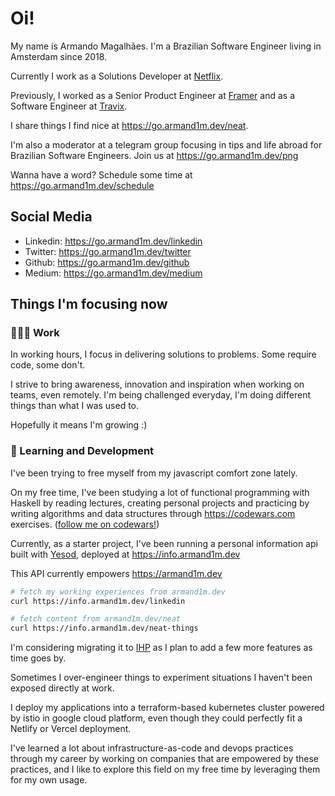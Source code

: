 # Oi!

My name is Armando Magalhães. I'm a Brazilian Software Engineer living in Amsterdam since 2018.

Currently I work as a Solutions Developer at [Netflix](https://jobs.netflix.com/teams/).

Previously, I worked as a Senior Product Engineer at [Framer](https://framer.com) and as a Software Engineer at [Travix](https://travix.com).

I share things I find nice at https://go.armand1m.dev/neat.

I'm also a moderator at a telegram group focusing in tips and life abroad for Brazilian Software Engineers. Join us at https://go.armand1m.dev/png

Wanna have a word? Schedule some time at https://go.armand1m.dev/schedule

## Social Media

 - Linkedin: https://go.armand1m.dev/linkedin
 - Twitter: https://go.armand1m.dev/twitter
 - Github: https://go.armand1m.dev/github
 - Medium: https://go.armand1m.dev/medium

## Things I'm focusing now

### 👨🏽‍💻 Work</summary>

In working hours, I focus in delivering solutions to problems. Some require code, some don't. 

I strive to bring awareness, innovation and inspiration when working on teams, even remotely.
I'm being challenged everyday, I'm doing different things than what I was used to.

Hopefully it means I'm growing :)

### 📖  Learning and Development

I've been trying to free myself from my javascript comfort zone lately. 

On my free time, I've been studying a lot of functional programming with Haskell by reading lectures, creating personal projects and practicing by writing algorithms and data structures through https://codewars.com exercises. ([follow me on codewars!](https://www.codewars.com/users/armand1m))

Currently, as a starter project, I've been running a personal information api built with [Yesod](https://www.yesodweb.com/), deployed at https://info.armand1m.dev

This API currently empowers https://armand1m.dev

```sh
# fetch my working experiences from armand1m.dev
curl https://info.armand1m.dev/linkedin

# fetch content from armand1m.dev/neat
curl https://info.armand1m.dev/neat-things
```

I'm considering migrating it to [IHP](https://ihp.digitallyinduced.com/Guide/) as I plan to add a few more features as time goes by.

Sometimes I over-engineer things to experiment situations I haven't been exposed directly at work.

I deploy my applications into a terraform-based kubernetes cluster powered by istio in google cloud platform, even though they could perfectly fit a Netlify or Vercel deployment.

I've learned a lot about infrastructure-as-code and devops practices through my career by working on companies that are empowered by these practices, and I like to explore this field on my free time by leveraging them for my own usage.
